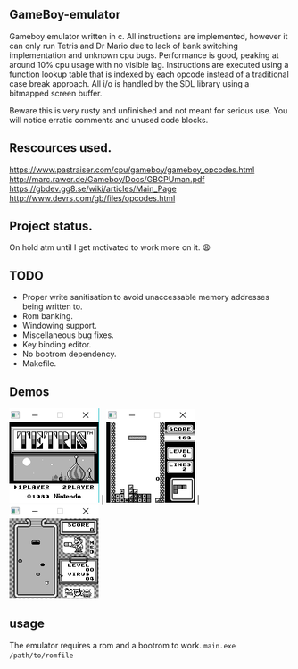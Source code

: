## GameBoy-emulator
Gameboy emulator written in c. All instructions are implemented, however it can only run Tetris and Dr Mario due to lack of bank switching implementation and unknown cpu bugs. Performance is good, peaking at around 10% cpu usage with no visible lag. Instructions are executed using a function lookup table that is indexed by each opcode instead of a traditional case break approach. All i/o is handled by the SDL library using a bitmapped screen buffer.

Beware this is very rusty and unfinished and not meant for serious use. You will notice erratic comments and unused code blocks. 

## Rescources used.
https://www.pastraiser.com/cpu/gameboy/gameboy_opcodes.html <br/> 
http://marc.rawer.de/Gameboy/Docs/GBCPUman.pdf <br/>
https://gbdev.gg8.se/wiki/articles/Main_Page <br/>
http://www.devrs.com/gb/files/opcodes.html <br/>

## Project status.
On hold atm until I get motivated to work more on it. 😩

## TODO
- Proper write sanitisation to avoid unaccessable memory addresses being written to.
- Rom banking.
- Windowing support.
- Miscellaneous bug fixes.
- Key binding editor.
- No bootrom dependency.
- Makefile.

## Demos
![](Images/1.png)  |  ![](Images/2.png) | ![](Images/3.png)

## usage
The emulator requires a rom and a bootrom to work.
```main.exe /path/to/romfile```





